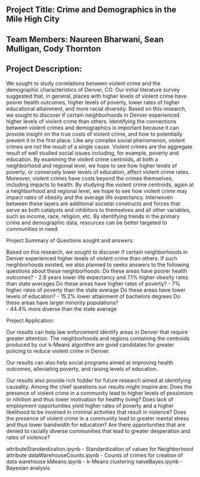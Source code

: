 ## Project Title: Crime and Demographics in the Mile High City
## Team Members: Naureen Bharwani, Sean Mulligan, Cody Thornton

## Project Description:

We sought to study correlations between violent crime and the demographic characteristics of Denver, CO. Our initial literature survey suggested that, in general, places with
higher levels of violent crime have poorer health outcomes, higher levels of poverty, lower rates of higher educational attainment, and more racial diversity. Based on this 
research, we sought to discover if certain neighborhoods in Denver experienced higher levels of violent crime than others.
Identifying the connections between violent crimes and demographics is important because it can provide insight on the true costs of violent crime, and how to potentially prevent
it in the first place.	Like any complex social phenomenon,  violent crimes are not the result of a single cause.  Violent crimes are the aggregate result of well studied social
issues including, for example,  poverty and education.  By examining the violent crime centroids, at both a neighborhood and regional level, we hope to see how higher levels of 
poverty, or conversely lower levels of education, affect violent crime rates.  Moreover, violent crimes have costs beyond the crimes themselves, including impacts to health.  By
studying the violent crime centroids, again at a neighborhood and regional level, we hope to see how violent crime may impact rates of obesity and the average life expectancy.
Interwoven between these layers are additional societal constructs and forces that serve as both catalysts and inhibitors to themselves and all other variables, such as income,
race, religion, etc.  By identifying trends in the primary crime and demographic data,  resources can be better targeted to communities in need.


Project Summary of Questions sought and answers:

Based on this research, we sought to discover if certain neighborhoods in Denver experienced higher levels of violent crime than others. If such neighborhoods existed, 
we also planned to seeks answers to the following questions about these neighborhoods:
    Do these areas have poorer health outcomes?
            - 2.8 years lower life expectancy and 7.1% higher obesity rates than state averages
    Do these areas have higher rates of poverty?
            - 7% higher rates of poverty than the state average
    Do these areas have lower levels of education?
            - 15.2% lower attainment of bachelors degrees
    Do these areas have larger minority populations?  
            - 44.4% more diverse than the state average 
            
            
Project Application:

Our results can help law enforcement identify areas in Denver that require greater attention. The neighborhoods and regions containing the centroids produced by our k-Means
algorithm are good candidates for greater policing to reduce violent crime in Denver. 

Our results can also help social programs aimed at improving health outcomes, alleviating poverty, and raising levels of education. 

Our results also provide rich fodder for future research aimed at identifying causality. Among the chief questions our results might inspire are: 
Does the presence of violent crime in a community lead to higher levels of pessimism or nihilism and thus lower motivation for healthy living?
Does lack of employment opportunities yield higher rates of poverty and a higher likelihood to be involved in criminal activities that result in violence?
Does the presence of violent crime in a community lead to greater mental stress and thus lower bandwidth for education?
Are there opportunities that are denied to racially diverse communities that lead to greater desperation and rates of violence?



attributeStandardization.ipynb - Standardization of values for Neighborhood attribute
dataWarehouseCounts.ipynb - Counts of crimes for creation of data warehouse
kMeans.ipynb - k-Means clustering
naiveBayes.ipynb - Bayesian analysis
